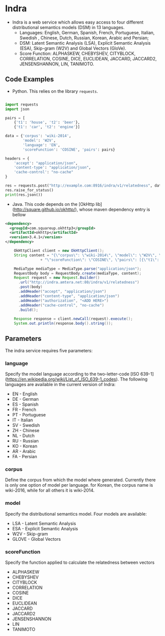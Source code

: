 # Indra

* Indra is a web service which allows easy access to four different distributional semantics models (DSM) in 13 languages.
    * Languages: English, German, Spanish, French, Portuguese, Italian, Swedish	, Chinese, Dutch, Russian, Korean, Arabic and Persian;
    * DSM: Latent Semantic Analysis (LSA), Explicit Semantic Analysis (ESA), Skip-gram (W2V) and Global Vectors (GloVe).
    * Score Function: ALPHASKEW, CHEBYSHEV, CITYBLOCK, CORRELATION, COSINE, DICE, EUCLIDEAN, JACCARD, JACCARD2, JENSENSHANNON, LIN, TANIMOTO.

## Code Examples
* Python. This relies on the library `requests`.

```python

import requests
import json

pairs = [
    {'t1': 'house', 't2': 'beer'},
    {'t1': 'car', 't2': 'engine'}]

data = {'corpus': 'wiki-2014',
        'model': 'W2V',
        'language': 'EN',
        'scoreFunction': 'COSINE', 'pairs': pairs}

headers = {
    'accept': "application/json",
    'content-type': "application/json",
    'cache-control': "no-cache"
}

res = requests.post("http://example.com:8916/indra/v1/relatedness", data=json.dumps(data), headers=headers)
res.raise_for_status()
print(res.json())
```

* Java. This code depends on the [OkHttp lib] (http://square.github.io/okhttp/), whose maven dependency entry is bellow

```xml
<dependency>
  <groupId>com.squareup.okhttp3</groupId>
  <artifactId>okhttp</artifactId>
  <version>3.4.1</version>
</dependency>
```

```java
    OkHttpClient client = new OkHttpClient();
    String content = "{\"corpus\": \"wiki-2014\", \"model\": \"W2V\", \"language\": \"EN\","
	    		+ "\"scoreFunction\": \"COSINE\", \"pairs\": [{\"t1\": \"wife\", \"t2\": \"mother\"}]}";

    MediaType mediaType = MediaType.parse("application/json");
    RequestBody body = RequestBody.create(mediaType, content);
    Request request = new Request.Builder()
      .url("http://indra.amtera.net:80/indra/v1/relatedness")
      .post(body)
      .addHeader("accept", "application/json")
      .addHeader("content-type", "application/json")
      .addHeader("authorization", "<ADD HERE>")
      .addHeader("cache-control", "no-cache")
      .build();
    
    Response response = client.newCall(request).execute();
    System.out.println(response.body().string());
```


## Parameters
The indra service requires five parameters:

### language
Specify the model language according to the two-letter-code [ISO 639-1] (https://en.wikipedia.org/wiki/List_of_ISO_639-1_codes).
The following languages are available in the current version of Indra:
* EN - English
* DE - German
* ES - Spanish
* FR - French
* PT - Portuguese
* IT - Italian
* SV - Swedish
* ZH - Chinese
* NL - Dutch
* RU - Russian
* KO - Korean
* AR - Arabic
* FA - Persian

### corpus
Define the corpus from which the model where generated.
Currently there is only one option of model per language. for Korean, the corpus name is wiki-2016, while for all others it is wiki-2014.

### model
Specify the distributional semantics model. Four models are available:
* LSA - Latent Semantic Analysis
* ESA - Explicit Semantic Analysis
* W2V - Skip-gram
* GLOVE - Global Vectors

### scoreFunction
Specify the function applied to calculate the relatedness between vectors
* ALPHASKEW
* CHEBYSHEV
* CITYBLOCK
* CORRELATION
* COSINE
* DICE
* EUCLIDEAN
* JACCARD
* JACCARD2
* JENSENSHANNON
* LIN
* TANIMOTO

